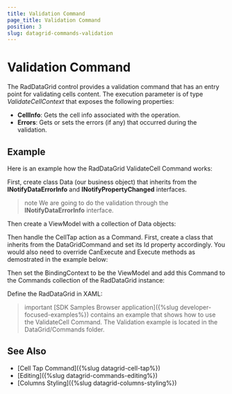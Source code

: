 ```yaml
---
title: Validation Command
page_title: Validation Command
position: 3
slug: datagrid-commands-validation
---
```


# Validation Command

The RadDataGrid control provides a validation command that has an entry point for validating cells content. The execution parameter is of type *ValidateCellContext* that exposes the following properties:

* **CellInfo**: Gets the cell info associated with the operation.
* **Errors**: Gets or sets the errors (if any) that occurred during the validation.

## Example

Here is an example how the RadDataGrid ValidateCell Command works:

First, create class Data (our business object) that inherits from the **INotifyDataErrorInfo** and **INotifyPropertyChanged** interfaces.

>note We are going to do the validation through the **INotifyDataErrorInfo** interface.

<snippet id='datagrid-commands-validation-businessobject'/>

Then create a ViewModel with a collection of Data objects:

<snippet id='datagrid-commands-validation-viewmodel'/>

Then handle the CellTap action as a Command. First, create a class that inherits from the DataGridCommand and set its Id property accordingly.
You would also need to override CanExecute and Execute methods as demostrated in the example below:

<snippet id='datagrid-commands-validation-validatecell'/>

Then set the BindingContext to be the ViewModel and add this Command to the Commands collection of the RadDataGrid instance:

<snippet id='datagrid-commands-validation-binding'/>

Define the RadDataGrid in XAML:

<snippet id='datagrid-commands-validation'/>

>important [SDK Samples Browser application]({%slug developer-focused-examples%}) contains an example that shows how to use the ValidateCell Command. The Validation example is located in the DataGrid/Commands folder.

## See Also

- [Cell Tap Command]({%slug datagrid-cell-tap%})
- [Editing]({%slug datagrid-commands-editing%})
- [Columns Styling]({%slug datagrid-columns-styling%})
